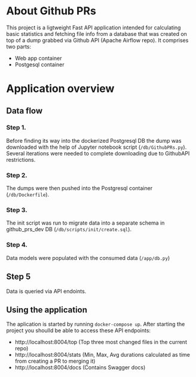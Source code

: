 # About Github PRs

This project is a ligtweight Fast API application intended for calculating basic statistics and fetching file info from a database that was created on top of a dump grabbed via Github API (Apache Airflow repo).
It comprises two parts:

* Web app container
* Postgesql container

# Application overview

## Data flow

### Step 1. 
Before finding its way into the dockerized Postgresql DB the dump was downloaded with the help of Jupyter notebook script (`/db/GithubPRs.py`). Several iterations were needed to complete downloading due to GithubAPI restrictions.

### Step 2.
The dumps were then pushed into the Postgresql container (`/db/Dockerfile`).

### Step 3.
The init script was run to migrate data into a separate schema in github_prs_dev DB (`/db/scripts/init/create.sql`).

### Step 4.
Data models were populated with the consumed data (`/app/db.py`)

## Step 5
Data is queried via API endoints.

## Using the application

The aplication is started by running `docker-compose up`. After starting the project you shoulld be able to access these API endpoints:

* http://localhost:8004/top (Top three most changed files in the current repo)
* http://localhost:8004/stats (Min, Max, Avg durations calculated as time from creating a PR to merging it)
* http://localhost:8004/docs (Contains Swagger docs)
